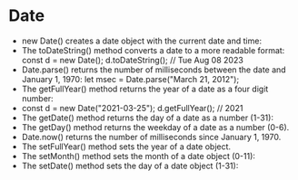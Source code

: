 # Date

- new Date() creates a date object with the current date and time:
- The toDateString() method converts a date to a more readable format:
const d = new Date();
d.toDateString(); // Tue Aug 08 2023
- Date.parse() returns the number of milliseconds between the date and January 1, 1970:
let msec = Date.parse("March 21, 2012");
- The getFullYear() method returns the year of a date as a four digit number:
- const d = new Date("2021-03-25");
d.getFullYear(); // 2021
- The getDate() method returns the day of a date as a number (1-31):
- The getDay() method returns the weekday of a date as a number (0-6).
- Date.now() returns the number of milliseconds since January 1, 1970.
- The setFullYear() method sets the year of a date object.
- The setMonth() method sets the month of a date object (0-11):
- The setDate() method sets the day of a date object (1-31):



